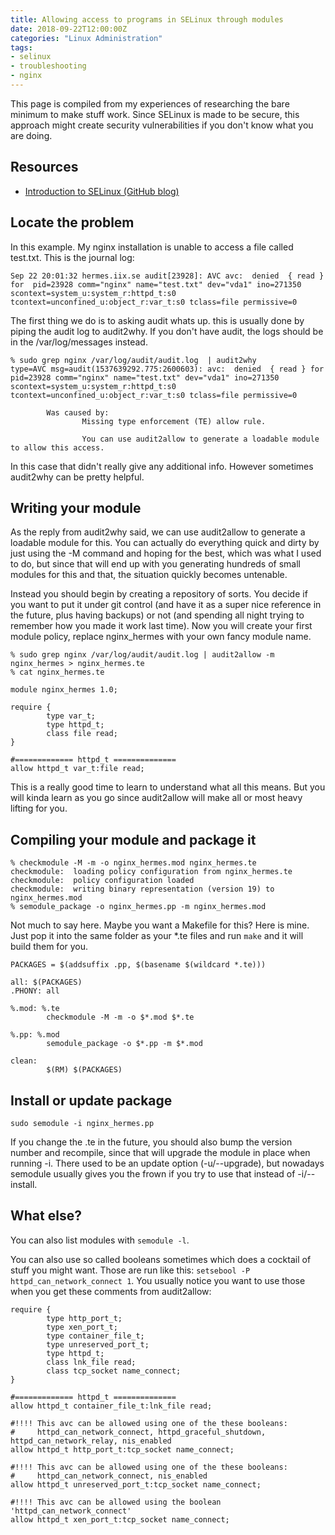 ```yaml
---
title: Allowing access to programs in SELinux through modules
date: 2018-09-22T12:00:00Z
categories: "Linux Administration"
tags:
- selinux
- troubleshooting
- nginx
---
```

This page is compiled from my experiences of researching the bare minimum to make stuff work. Since SELinux is made to be secure, this approach might create security vulnerabilities if you don't know what you are doing.

## Resources
* [Introduction to SELinux (GitHub blog)](https://github.blog/developer-skills/programming-languages-and-frameworks/introduction-to-selinux/)

## Locate the problem
In this example. My nginx installation is unable to access a file called test.txt. This is the journal log:
```
Sep 22 20:01:32 hermes.iix.se audit[23928]: AVC avc:  denied  { read } for  pid=23928 comm="nginx" name="test.txt" dev="vda1" ino=271350 scontext=system_u:system_r:httpd_t:s0 tcontext=unconfined_u:object_r:var_t:s0 tclass=file permissive=0
```

The first thing we do is to asking audit whats up. this is usually done by piping the audit log to audit2why. If you don't have audit, the logs should be in the /var/log/messages instead.

```
% sudo grep nginx /var/log/audit/audit.log  | audit2why
type=AVC msg=audit(1537639292.775:2600603): avc:  denied  { read } for  pid=23928 comm="nginx" name="test.txt" dev="vda1" ino=271350 scontext=system_u:system_r:httpd_t:s0 tcontext=unconfined_u:object_r:var_t:s0 tclass=file permissive=0

        Was caused by:
                Missing type enforcement (TE) allow rule.

                You can use audit2allow to generate a loadable module to allow this access.
```

In this case that didn't really give any additional info. However sometimes audit2why can be pretty helpful.

## Writing your module
As the reply from audit2why said, we can use audit2allow to generate a loadable module for this. You can actually do everything quick and dirty by just using the -M command and hoping for the best, which was what I used to do, but since that will end up with you generating hundreds of small modules for this and that, the situation quickly becomes untenable.

Instead you should begin by creating a repository of sorts. You decide if you want to put it under git control (and have it as a super nice reference in the future, plus having backups) or not (and spending all night trying to remember how you made it work last time). Now you will create your first module policy, replace nginx_hermes with your own fancy module name.

```
% sudo grep nginx /var/log/audit/audit.log | audit2allow -m nginx_hermes > nginx_hermes.te
% cat nginx_hermes.te

module nginx_hermes 1.0;

require {
        type var_t;
        type httpd_t;
        class file read;
}

#============= httpd_t ==============
allow httpd_t var_t:file read;
```

This is a really good time to learn to understand what all this means. But you will kinda learn as you go since audit2allow will make all or most heavy lifting for you.

## Compiling your module and package it
```
% checkmodule -M -m -o nginx_hermes.mod nginx_hermes.te
checkmodule:  loading policy configuration from nginx_hermes.te
checkmodule:  policy configuration loaded
checkmodule:  writing binary representation (version 19) to nginx_hermes.mod
% semodule_package -o nginx_hermes.pp -m nginx_hermes.mod
```

Not much to say here. Maybe you want a Makefile for this? Here is mine. Just pop it into the same folder as your *.te files and run `make` and it will build them for you.
```
PACKAGES = $(addsuffix .pp, $(basename $(wildcard *.te)))

all: $(PACKAGES)
.PHONY: all

%.mod: %.te
        checkmodule -M -m -o $*.mod $*.te

%.pp: %.mod
        semodule_package -o $*.pp -m $*.mod

clean:
        $(RM) $(PACKAGES)
```

## Install or update package
```
sudo semodule -i nginx_hermes.pp
```

If you change the .te in the future, you should also bump the version number and recompile, since that will upgrade the module in place when running -i. There used to be an update option (-u/--upgrade), but nowadays semodule usually gives you the frown if you try to use that instead of -i/--install. 

## What else?

You can also list modules with `semodule -l`.  

You can also use so called booleans sometimes which does a cocktail of stuff you might want. Those are run like this: `setsebool -P httpd_can_network_connect 1`. You usually notice you want to use those when you get these comments from audit2allow:

```
require {
        type http_port_t;
        type xen_port_t;
        type container_file_t;
        type unreserved_port_t;
        type httpd_t;
        class lnk_file read;
        class tcp_socket name_connect;
}

#============= httpd_t ==============
allow httpd_t container_file_t:lnk_file read;

#!!!! This avc can be allowed using one of the these booleans:
#     httpd_can_network_connect, httpd_graceful_shutdown, httpd_can_network_relay, nis_enabled
allow httpd_t http_port_t:tcp_socket name_connect;

#!!!! This avc can be allowed using one of the these booleans:
#     httpd_can_network_connect, nis_enabled
allow httpd_t unreserved_port_t:tcp_socket name_connect;

#!!!! This avc can be allowed using the boolean 'httpd_can_network_connect'
allow httpd_t xen_port_t:tcp_socket name_connect;
```

